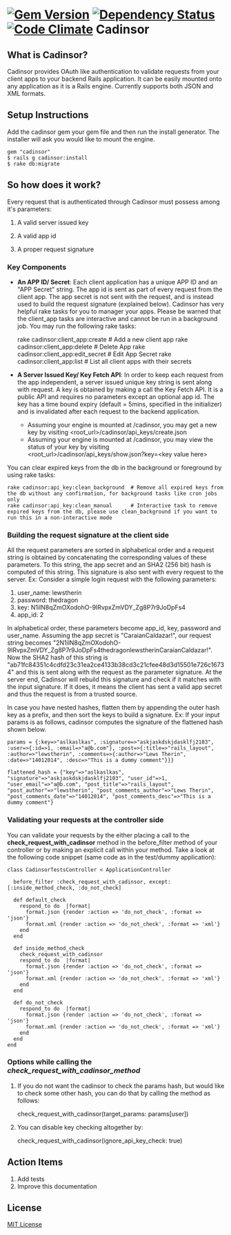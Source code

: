 [![Gem Version](https://badge.fury.io/rb/cadinsor.png)](http://badge.fury.io/rb/cadinsor)
[![Dependency Status](https://gemnasium.com/lewstherin/cadinsor.png)](https://gemnasium.com/lewstherin/cadinsor)
[![Code Climate](https://codeclimate.com/github/lewstherin/cadinsor.png)](https://codeclimate.com/github/lewstherin/cadinsor)
Cadinsor
===
## What is Cadinsor?
Cadinsor provides OAuth like authentication to validate requests from your client apps to your backend Rails application. It can be easily mounted onto any application as it is a Rails engine. Currently supports both JSON and XML formats.

## Setup Instructions
  Add the cadinsor gem your gem file and then run the install generator. The installer will ask you would like to mount the engine.


    gem "cadinsor"
    $ rails g cadinsor:install
    $ rake db:migrate

## So how does it work?
Every request that is authenticated through Cadinsor must possess among it's parameters:

  1. A valid server issued key

  2. A valid app id

  3. A proper request signature

### Key Components
  * **An APP ID/ Secret**: Each client application has a unique APP ID and an "APP Secret" string. The app id is sent as part of every request from the client app. The app secret is not sent with the request, and is instead used to build the request signature (explained below).
  Cadinsor has very helpful rake tasks for you to manager your apps. Please be warned that the client_app tasks are interactive and cannot be run in a background job. You may run the following rake tasks:

      rake cadinsor:client_app:create         # Add a new client app
      rake cadinsor:client_app:delete         # Delete App
      rake cadinsor:client_app:edit_secret    # Edit App Secret
      rake cadinsor:client_app:list           # List all client apps with their secrets

  * **A Server Issued Key/ Key Fetch API**: In order to keep each request from the app independent, a server issued unique key string is sent along with request. A key is obtained by making a call the Key Fetch API. It is a public API and requires no parameters except an optional app id. The key has a time bound expiry (default = 5mins, specified in the initializer) and is invalidated after each request to the backend application.

    + Assuming your engine is mounted at /cadinsor, you may get a new key by visiting <root_url>/cadinsor/api_keys/create.json
    + Assuming your engine is mounted at /cadinsor, you may view the status of your key by visiting <root_url>/cadinsor/api_keys/show.json?key=<key value here\>

You can clear expired keys from the db in the background or foreground by using rake tasks:

    rake cadinsor:api_key:clean_background  # Remove all expired keys from the db without any confirmation, for background tasks like cron jobs only
    rake cadinsor:api_key:clean_manual      # Interactive task to remove expired keys from the db, please use clean_background if you want to run this in a non-interactive mode


### Building the request signature at the client side
All the request parameters are sorted in alphabetical order and a request string is obtained by concatenating the corresponding values of these parameters. To this string, the app secret and an SHA2 (256 bit) hash is computed of this string. This signature is also sent with every request to the server.
Ex: Consider a simple login request with the following parameters:

  1. user_name: lewstherin
  2. password: thedragon
  3. key: N1ilN8qZmOXodohO-9IRvpxZmVDY_Zg8P7r9JoDpFs4
  4. app_id: 2

In alphabetical order, these parameters become app_id, key, password and user_name. Assuming the app secret is "CaraianCaldazar!", our request string becomes "2N1ilN8qZmOXodohO-9IRvpxZmVDY_Zg8P7r9JoDpFs4thedragonlewstherinCaraianCaldazar!". Now the SHA2 hash of this string is "ab71fc84351c4cdfd23c31ea2ce4133b38cd3c21cfee48d3d15501e726c16734" and this is sent along with the request as the parameter signature.
At the server end, Cadinsor will rebuild this signature and check if it matches with the input signature. If it does, it means the client has sent a valid app secret and thus the request is from a trusted source.

In case you have nested hashes, flatten them by appending the outer hash key as a prefix, and then sort the keys to build a signature.
Ex: If your input params is as follows, cadinsor computes the signature of the flattened hash shown below.

    params = {:key=>"aslkaslkas", :signature=>"askjaskdskjdasklfj2103", :user=>{:id=>1, :email=>"a@b.com"}, :post=>{:title=>"rails_layout", :author=>"lewstherin", :comments=>{:author=>"Lews Therin", :date=>"14012014", :desc=>"This is a dummy comment"}}}

    flattened_hash = {"key"=>"aslkaslkas", "signature"=>"askjaskdskjdasklfj2103", "user_id"=>1, "user_email"=>"a@b.com", "post_title"=>"rails_layout", "post_author"=>"lewstherin", "post_comments_author"=>"Lews Therin", "post_comments_date"=>"14012014", "post_comments_desc"=>"This is a dummy comment"}

### Validating your requests at the controller side

You can validate your requests by the either placing a call to the **check_request_with_cadinsor** method in the before_filter method of your controller or by making an explicit call within your method. Take a look at the following code snippet (same code as in the test/dummy application):

    class CadinsorTestsController < ApplicationController

      before_filter :check_request_with_cadinsor, except: [:inside_method_check, :do_not_check]

      def default_check
        respond_to do  |format|
          format.json {render :action => 'do_not_check', :format => 'json'}
          format.xml {render :action => 'do_not_check', :format => 'xml'}
        end
      end

      def inside_method_check
        check_request_with_cadinsor
        respond_to do  |format|
          format.json {render :action => 'do_not_check', :format => 'json'}
          format.xml {render :action => 'do_not_check', :format => 'xml'}
        end
      end

      def do_not_check
        respond_to do  |format|
          format.json {render :action => 'do_not_check', :format => 'json'}
          format.xml {render :action => 'do_not_check', :format => 'xml'}
        end
      end
    end

### Options while calling the *check_request_with_cadinsor_method*

  1. If you do not want the cadinsor to check the params hash, but would like to check some other hash, you can do that by calling the method as follows:

        check_request_with_cadinsor(target_params: params[user])

  2. You can disable key checking altogether by:

        check_request_with_cadinsor(ignore_api_key_check: true)

## Action Items

  1. Add tests
  2. Improve this documentation

## License
[MIT License](http://opensource.org/licenses/MIT)